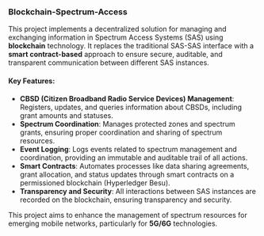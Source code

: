 ### **Blockchain-Spectrum-Access**

This project implements a decentralized solution for managing and exchanging information in Spectrum Access Systems (SAS) using **blockchain** technology. It replaces the traditional SAS-SAS interface with a **smart contract-based** approach to ensure secure, auditable, and transparent communication between different SAS instances.

#### **Key Features:**

* **CBSD (Citizen Broadband Radio Service Devices) Management**: Registers, updates, and queries information about CBSDs, including grant amounts and statuses.
* **Spectrum Coordination**: Manages protected zones and spectrum grants, ensuring proper coordination and sharing of spectrum resources.
* **Event Logging**: Logs events related to spectrum management and coordination, providing an immutable and auditable trail of all actions.
* **Smart Contracts**: Automates processes like data sharing agreements, grant allocation, and status updates through smart contracts on a permissioned blockchain (Hyperledger Besu).
* **Transparency and Security**: All interactions between SAS instances are recorded on the blockchain, ensuring transparency and security.

This project aims to enhance the management of spectrum resources for emerging mobile networks, particularly for **5G/6G** technologies.
